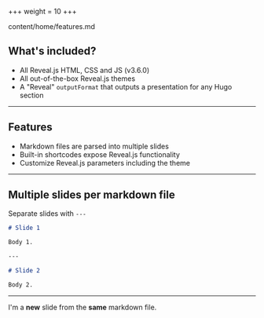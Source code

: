 +++
weight = 10
+++

content/home/features.md 

## What's included?

- All Reveal.js HTML, CSS and JS (v3.6.0)
- All out-of-the-box Reveal.js themes
- A "Reveal" `outputFormat` that outputs a presentation for any Hugo section

---

## Features

- Markdown files are parsed into multiple slides
- Built-in shortcodes expose Reveal.js functionality
- Customize Reveal.js parameters including the theme

---

## Multiple slides per markdown file

Separate slides with `---`

```markdown
# Slide 1

Body 1.

---

# Slide 2

Body 2.

```

---

I'm a **new** slide from the **same** markdown file.
